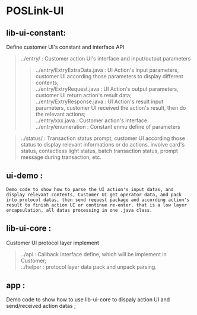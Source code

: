 # POSLink-UI
## lib-ui-constant:  
   Define customer UI's constant and interface API  
   > ../entry/                     : Customer action UI's interface and input/output parameters  
   >> ../entry/ExtryExtraData.java  : UI Action's input parameters, customer UI according those parameters to display different contents;  
   >> ../entry/ExtryRequest.java    : UI Action's output parameters, customer UI return action's result data;  
   >> ../entry/ExtryResponse.java   : UI Action's result input parameters, customer UI received the action's result, then do the relevant actions;  
   >> ../entry/xxx.java             : Customer action's interface.  
   >> ../entry/enumeration          : Constant enmu define of parameters  
   
   > ../status/                    : Transaction status prompt, customer UI according those status to display relevant informations or do actions. involve card's status, contactless light status, batch transaction status, prompt message during transaction, etc.     
   
## ui-demo     :  
    Demo code to show how to parse the UI action's input datas, and display relevant contents, Customer UI get operator data, and pack into protocol datas, then send request package and according action's result to finish action UI or continue re-enter. that is a low layer encapsulation, all datas processing in one .java class.     
   
## lib-ui-core :  
   Customer UI protocol layer implement  
   > ../api    :  Callback interface define, which will be implement in Customer;  
   > ../helper :  protocol layer data pack and unpack parsing.     

## app   :  
   Demo code to show how to use lib-ui-core to dispaly action UI and send/received action datas ;
   
   
   